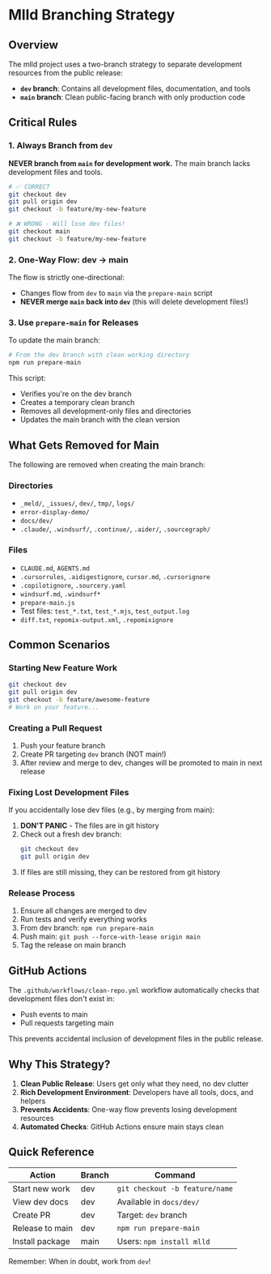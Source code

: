 # Mlld Branching Strategy

## Overview

The mlld project uses a two-branch strategy to separate development resources from the public release:

- **`dev` branch**: Contains all development files, documentation, and tools
- **`main` branch**: Clean public-facing branch with only production code

## Critical Rules

### 1. Always Branch from `dev`
**NEVER branch from `main` for development work.** The main branch lacks development files and tools.

```bash
# ✅ CORRECT
git checkout dev
git pull origin dev
git checkout -b feature/my-new-feature

# ❌ WRONG - Will lose dev files!
git checkout main
git checkout -b feature/my-new-feature
```

### 2. One-Way Flow: dev → main
The flow is strictly one-directional:
- Changes flow from `dev` to `main` via the `prepare-main` script
- **NEVER merge `main` back into `dev`** (this will delete development files!)

### 3. Use `prepare-main` for Releases
To update the main branch:

```bash
# From the dev branch with clean working directory
npm run prepare-main
```

This script:
- Verifies you're on the dev branch
- Creates a temporary clean branch
- Removes all development-only files and directories
- Updates the main branch with the clean version

## What Gets Removed for Main

The following are removed when creating the main branch:

### Directories
- `_meld/`, `_issues/`, `dev/`, `tmp/`, `logs/`
- `error-display-demo/`
- `docs/dev/`
- `.claude/`, `.windsurf/`, `.continue/`, `.aider/`, `.sourcegraph/`

### Files
- `CLAUDE.md`, `AGENTS.md`
- `.cursorrules`, `.aidigestignore`, `cursor.md`, `.cursorignore`
- `.copilotignore`, `.sourcery.yaml`
- `windsurf.md`, `.windsurf*`
- `prepare-main.js`
- Test files: `test_*.txt`, `test_*.mjs`, `test_output.log`
- `diff.txt`, `repomix-output.xml`, `.repomixignore`

## Common Scenarios

### Starting New Feature Work
```bash
git checkout dev
git pull origin dev
git checkout -b feature/awesome-feature
# Work on your feature...
```

### Creating a Pull Request
1. Push your feature branch
2. Create PR targeting `dev` branch (NOT main!)
3. After review and merge to dev, changes will be promoted to main in next release

### Fixing Lost Development Files
If you accidentally lose dev files (e.g., by merging from main):

1. **DON'T PANIC** - The files are in git history
2. Check out a fresh dev branch:
   ```bash
   git checkout dev
   git pull origin dev
   ```
3. If files are still missing, they can be restored from git history

### Release Process
1. Ensure all changes are merged to dev
2. Run tests and verify everything works
3. From dev branch: `npm run prepare-main`
4. Push main: `git push --force-with-lease origin main`
5. Tag the release on main branch

## GitHub Actions

The `.github/workflows/clean-repo.yml` workflow automatically checks that development files don't exist in:
- Push events to main
- Pull requests targeting main

This prevents accidental inclusion of development files in the public release.

## Why This Strategy?

1. **Clean Public Release**: Users get only what they need, no dev clutter
2. **Rich Development Environment**: Developers have all tools, docs, and helpers
3. **Prevents Accidents**: One-way flow prevents losing development resources
4. **Automated Checks**: GitHub Actions ensure main stays clean

## Quick Reference

| Action | Branch | Command |
|--------|--------|---------|
| Start new work | dev | `git checkout -b feature/name` |
| View dev docs | dev | Available in `docs/dev/` |
| Create PR | dev | Target: `dev` branch |
| Release to main | dev | `npm run prepare-main` |
| Install package | main | Users: `npm install mlld` |

Remember: When in doubt, work from `dev`!